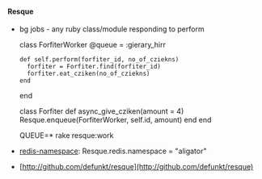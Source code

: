 #### Resque

* bg jobs - any ruby class/module responding to perform

    class ForfiterWorker
      @queue = :gierary_hirr
      
      def self.perform(forfiter_id, no_of_cziekns)
        forfiter = Forfiter.find(forfiter_id)
        forfiter.eat_cziken(no_of_cziekns)
      end
    end

    class Forfiter
      def async_give_cziken(amount = 4)
        Resque.enqueue(ForfiterWorker, self.id, amount)
      end
    end

    QUEUE=* rake resque:work

* [redis-namespace](http://github.com/defunkt/redis-namespace): Resque.redis.namespace = "aligator"
* [http://github.com/defunkt/resque](http://github.com/defunkt/resque)
